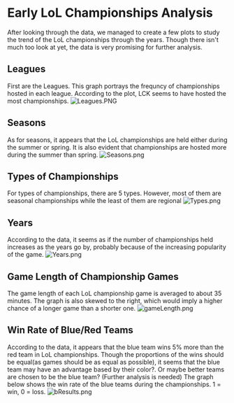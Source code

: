 
# Early LoL Championships Analysis
After looking through the data, we managed to create a few plots to study the trend of the LoL championships through the years. Though there isn't much too look at yet, the data is very promising for further analysis.

## Leagues
First are the Leagues. This graph portrays the frequncy of championships hosted in each league. According to the plot, LCK seems to have hosted the most championships.
![Leagues.PNG](attachment:Leagues.PNG)

## Seasons
As for seasons, it appears that the LoL championships are held either during the summer or spring. It is also evident that championships are hosted more during the summer than spring.
![Seasons.png](attachment:Seasons.png)

## Types of Championships
For types of championships, there are 5 types. However, most of them are seasonal championships while the least of them are regional
![Types.png](attachment:Types.png)

## Years
According to the data, it seems as if the number of championships held increases as the years go by, probably because of the increasing popularity of the game. 
![Years.png](attachment:Years.png)

## Game Length of Championship Games
The game length of each LoL championship game is averaged to about 35 minutes. The graph is also skewed to the right, which would imply a higher chance of a longer game than a shorter one.
![gameLength.png](attachment:gameLength.png)

## Win Rate of Blue/Red Teams
According to the data, it appears that the blue team wins 5% more than the red team in LoL championships. Though the proportions of the wins should be equal(as games should be as equal as possible), it seems that the blue team may have an advantage based by their color?. Or maybe better teams are chosen to be the blue team? (Further analysis is needed) The graph below shows the win rate of the blue teams during the championships. 1 = win, 0 = loss.
![bResults.png](attachment:bResults.png)
